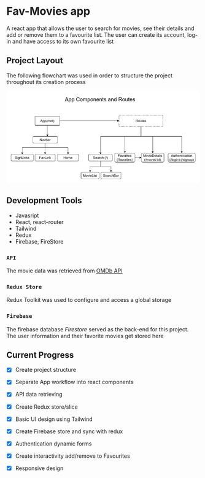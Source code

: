 # Fav-Movies app

A react app that allows the user to search for movies, see their details and add or remove them to a favourite list.
The user can create its account, log-in and have access to its own favourite list

## Project Layout
The following flowchart was used in order to structure the project throughout its creation process

![](./public/flowchart.png)

## Development Tools

* Javasript
* React, react-router
* Tailwind
* Redux
* Firebase, FireStore

### `API`

The movie data was retrieved from [OMDb API](/http://www.omdbapi.com/)

### `Redux Store`

Redux Toolkit was used to configure and access a global storage


### `Firebase`

The firebase database *Firestore* served as the back-end for this project. The user information and their favorite movies get stored here


## Current Progress
- [x] Create project structure
- [x] Separate App workflow into react components
- [x] API data retrieving
- [x] Create Redux store/slice
- [x] Basic UI design using Tailwind
- [x] Create Firebase store and sync with redux
- [x] Authentication dynamic forms
- [x] Create interactivity add/remove to Favourites
- [x] Responsive design

